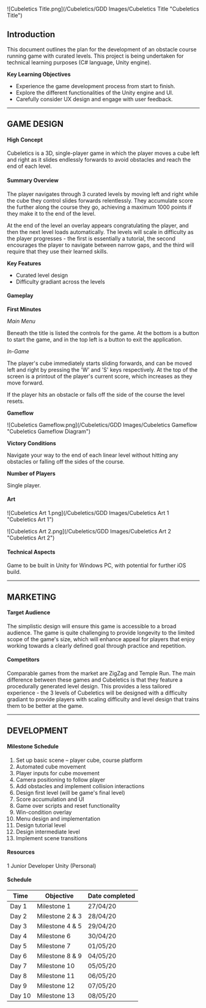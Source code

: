 ![Cubeletics Title.png](/Cubeletics/GDD Images/Cubeletics Title "Cubeletics Title")

## Introduction

This document outlines the plan for the development of an obstacle course running game with curated levels. This project is being undertaken for technical learning purposes (C# language, Unity engine).

__Key Learning Objectives__

- Experience the game development process from start to finish.
- Explore the different functionalities of the Unity engine and UI.
- Carefully consider UX design and engage with user feedback.

***

## GAME DESIGN

#### High Concept

Cubeletics is a 3D, single-player game in which the player moves a cube left and right as it slides endlessly forwards to avoid obstacles and reach the end of each level.

#### Summary Overview

The player navigates through 3 curated levels by moving left and right while the cube they control slides forwards relentlessly. They accumulate score the further along the course they go, achieving a maximum 1000 points if they make it to the end of the level.

At the end of the level an overlay appears congratulating the player, and then the next level loads automatically. The levels will scale in difficulty as the player progresses - the first is essentially a tutorial, the second encourages the player to navigate between narrow gaps, and the third will require that they use their learned skills.

__Key Features__

- Curated level design
- Difficulty gradiant across the levels

#### Gameplay

__First Minutes__

_Main Menu_

Beneath the title is listed the controls for the game. At the bottom is a button to start the game, and in the top left is a button to exit the application.

_In-Game_

The player's cube immediately starts sliding forwards, and can be moved left and right by pressing the 'W' and 'S' keys respectively. At the top of the screen is a printout of the player's current score, which increases as they move forward.

If the player hits an obstacle or falls off the side of the course the level resets.

__Gameflow__

![Cubeletics Gameflow.png](/Cubeletics/GDD Images/Cubeletics Gameflow "Cubeletics Gameflow Diagram")

__Victory Conditions__

Navigate your way to the end of each linear level without hitting any obstacles or falling off the sides of the course.

__Number of Players__

Single player.

#### Art

![Cubeletics Art 1.png](/Cubeletics/GDD Images/Cubeletics Art 1 "Cubeletics Art 1")

![Cubeletics Art 2.png](/Cubeletics/GDD Images/Cubeletics Art 2 "Cubeletics Art 2")

#### Technical Aspects

Game to be built in Unity for Windows PC, with potential for further iOS build.

***

## MARKETING

#### Target Audience

The simplistic design will ensure this game is accessible to a broad audience. The game is quite challenging to provide longevity to the limited scope of the game's size, which will enhance appeal for players that enjoy working towards a clearly defined goal through practice and repetition.

#### Competitors

Comparable games from the market are ZigZag and Temple Run. The main difference between these games and Cubeletics is that they feature a procedurally generated level design. This provides a less tailored experience - the 3 levels of Cubeletics will be designed with a difficulty gradiant to provide players with scaling difficulty and level design that trains them to be better at the game.

***

## DEVELOPMENT

#### Milestone Schedule

1. Set up basic scene – player cube, course platform
2. Automated cube movement
3. Player inputs for cube movement
4. Camera positioning to follow player
5. Add obstacles and implement collision interactions
6. Design first level (will be game's final level)
7. Score accumulation and UI
8. Game over scripts and reset functionality
9. Win-condition overlay
10. Menu design and implementation
11. Design tutorial level
12. Design intermediate level
13. Implement scene transitions

#### Resources

1 Junior Developer
Unity (Personal)

#### Schedule

| Time | Objective | Date completed |
| --- | --- | --- |
| Day 1 | Milestone 1 | 27/04/20 |
| Day 2 | Milestone 2 & 3 | 28/04/20 |
| Day 3 | Milestone 4 & 5 | 29/04/20 |
| Day 4 | Milestone 6 | 30/04/20 |
| Day 5 | Milestone 7 | 01/05/20 |
| Day 6 | Milestone 8 & 9 | 04/05/20 |
| Day 7 | Milestone 10 | 05/05/20 |
| Day 8 | Milestone 11 | 06/05/20 |
| Day 9 | Milestone 12 | 07/05/20 |
| Day 10 | Milestone 13 | 08/05/20 |

